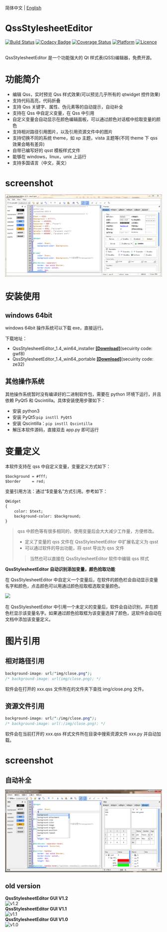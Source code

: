 简体中文 | [English](readme_en-US.md)

# QssStylesheetEditor

[![Build Status](https://api.travis-ci.com/hustlei/QssStylesheetEditor.svg?branch=master)](https://travis-ci.com/hustlei/QssStylesheetEditor)
[![Codacy Badge](https://api.codacy.com/project/badge/Grade/220d511b3ab146d0b03fef0245e00525)](https://www.codacy.com/manual/hustlei/QssStylesheetEditor?utm_source=github.com&amp;utm_medium=referral&amp;utm_content=hustlei/QssStylesheetEditor&amp;utm_campaign=Badge_Grade)
[![Coverage Status](https://coveralls.io/repos/github/hustlei/QssStylesheetEditor/badge.svg?branch=master)](https://coveralls.io/github/hustlei/QssStylesheetEditor?branch=master)
[![Platform](https://raw.githubusercontent.com/hustlei/QssStylesheetEditor/master/res/img/badge/platform.png)](https://travis-ci.com/hustlei/QssStylesheetEditor)
[![Licence](https://img.shields.io/badge/license-LGPL--3.0-blue)](https://opensource.org/licenses/LGPL-3.0)

<br>
QssStylesheetEditor 是一个功能强大的 Qt 样式表(QSS)编辑器，免费开源。

# 功能简介

+ 编辑 Qss，实时预览 Qss 样式效果(可以预览几乎所有的 qtwidget 控件效果)
+ 支持代码高亮，代码折叠
+ 支持 Qss 关键字、属性、伪元素等的自动提示，自动补全
+ 支持在 Qss 中自定义变量，在 Qss 中引用
+ 自定义变量会自动显示在颜色编辑面板，可以通过颜色对话框中拾取变量的颜色
+ 支持相对路径引用图片，以及引用资源文件中的图片
+ 支持切换不同的系统 theme，如 xp 主题，vista 主题等(不同 theme 下 qss 效果会略有差异)
+ 自带已编写好的 qsst 模板样式文件
+ 能够在 windows，linux，unix 上运行
+ 支持多国语言（中文，英文）

# screenshot

![GUI(v1.3版本) screeshot](res/img/screenshot/QssStylesheetEditor_v1.3.png "GUI(v1.3版本)")

# 安装使用

## windows 64bit
windows 64bit 操作系统可以下载 exe，直接运行。

下载地址：

+ QssStylesheetEditor_1.4_win64_installer **[[Download]](https://pan.baidu.com/s/1_Uf1lPHj14fs9iMG2SVXuQ)**(secuirity code: gwf8)
+ QssStylesheetEditor_1.4_win64_portable  **[[Download]](https://pan.baidu.com/s/1kGLlpD52N5-wg9IFf0CHPA)**(secuirity code: ze32)


## 其他操作系统

其他操作系统暂时没有编译好的二进制软件包，需要在 python 环境下运行，并且依赖 PyQt5 和 Qscintilla。具体安装使用步骤如下：

+ 安装 python3
+ 安装 PyQt5:`pip instll PyQt5`
+ 安装 Qscintilla：`pip instll Qscintilla`
+ 解压本软件源码，直接双击 app.py 即可运行

# 变量定义

本软件支持在 qss 中自定义变量，变量定义方式如下：

~~~
$background = #fff;
$border     = red;
~~~


变量引用方法：通过“$变量名”方式引用。参考如下：

~~~
QWidget
{
    color: $text;
    background-color: $background;
}
~~~

> qss 中颜色等有很多相同的，使用变量后会大大减少工作量，方便修改。
> + 定义了变量的 qss 文件在 QssStylesheetEditor 中扩展名定义为 qsst
> + 可以通过软件的导出功能，将 qsst 导出为 qss 文件
> > 当然也可以直接在 QssStylesheetEditor 软件中编辑 qss 样式

**QssStylesheetEditor 自动识别添加变量，颜色拾取功能**

在 QssStylesheetEditor 中自定义一个变量后，在软件的颜色栏会自动显示变量名字和颜色，点击颜色可以用通过颜色拾取框选取变量颜色。

<img src="https://raw.githubusercontent.com/hustlei/QssStylesheetEditor/master/res/img/screenshot/ColorDlg_v1.3.png" height=180 />

在 QssStylesheetEditor 中引用一个未定义的变量后，软件会自动识别，并在颜色栏显示该变量名字。如果通过颜色拾取框为该变量选择了颜色，这软件会自动在文档中添加该变量定义。

# 图片引用

## 相对路径引用

~~~css
background-image: url("img/close.png");
/* background-image: url(img/close.png); */
~~~

软件会在打开的 xxx.qss 文件所在的文件夹下查找 img/close.png 文件。

## 资源文件引用

~~~css
background-image: url(":/img/close.png");
/* background-image: url(:/img/close.png); */
~~~

软件会在当前打开的 xxx.qss 样式文件所在目录中搜索资源文件 xxx.py 并自动加载。

# screenshot

## 自动补全

![AutoComplete screeshot](res/img/screenshot/AutoComplete.png "AutoComplete")


## old version

<div><span><b>QssStylesheetEditor GUI V1.2</b></span></div>
    <img src="https://raw.githubusercontent.com/hustlei/QssStylesheetEditor/master/res/img/screenshot/QssStylesheetEditor_v1.2.png" alt="v1.2" height=200/>
<div><span><b>QssStylesheetEditor GUI V1.1</b></span></div>
    <img src="https://raw.githubusercontent.com/hustlei/QssStylesheetEditor/master/res/img/screenshot/QssStylesheetEditor_v1.1.png" alt="v1.1" height=200/>
<div><span><b>QssStylesheetEditor GUI V1.0</b></span></div>
    <img src="https://raw.githubusercontent.com/hustlei/QssStylesheetEditor/master/res/img/screenshot/QssStylesheetEditor_v1.0.png" alt="v1.0" height=200/>


